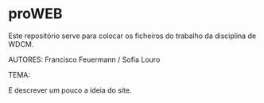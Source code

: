 # proWEB
Este repositório serve para colocar os ficheiros do trabalho da disciplina de WDCM.

AUTORES: Francisco Feuermann / Sofia Louro

TEMA:

E descrever um pouco a ideia do site.



